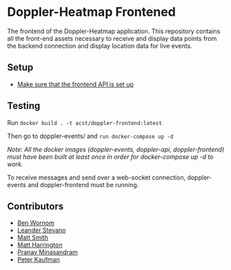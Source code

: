 # Doppler-Heatmap Frontened
The frontend of the Doppler-Heatmap application. This repository contains all the front-end assets necessary to receive and display data points from the backend connection and display location data for live events.
## Setup

- [Make sure that the frontend API is set up](https://github.com/acstech/doppler-api#setup)

## Testing

Run `docker build . -t acst/doppler-frontend:latest`

Then go to doppler-events/ and `run docker-compose up -d`

_Note: All the docker images (doppler-events, doppler-api, doppler-frontend) must have been built at least once in order for docker-compose up -d to work._

To receive messages and send over a web-socket connection, doppler-events and doppler-frontend must be running.

## Contributors

* [Ben Wornom](https://github.com/bwornom7)
* [Leander Stevano](https://github.com/deepmicrobe)
* [Matt Smith](https://github.com/mattsmith803)
* [Matt Harrington](https://github.com/Matt2Harrington)
* [Pranav Minasandram](https://github.com/PranavMin)
* [Peter Kaufman](https://github.com/pjkaufman)
